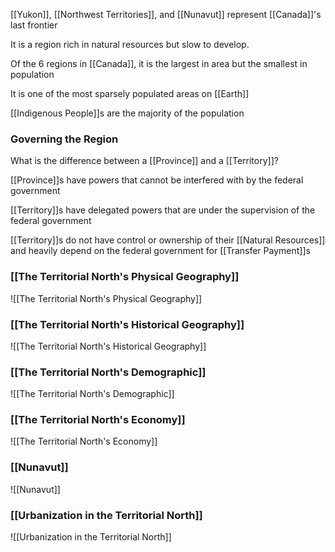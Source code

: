 [[Yukon]], [[Northwest Territories]], and [[Nunavut]] represent [[Canada]]'s last frontier

It is a region rich in natural resources but slow to develop.

Of the 6 regions in [[Canada]], it is the largest in area but the smallest in population

It is one of the most sparsely populated areas on [[Earth]]

[[Indigenous People]]s are the majority of the population

### Governing the Region
What is the difference between a [[Province]] and a [[Territory]]?

[[Province]]s have powers that cannot be interfered with by the federal government

[[Territory]]s have delegated powers that are under the supervision of the federal government

[[Territory]]s do not have control or ownership of their [[Natural Resources]] and heavily depend on the federal government for [[Transfer Payment]]s

### [[The Territorial North's Physical Geography]]
![[The Territorial North's Physical Geography]]

### [[The Territorial North's Historical Geography]]
![[The Territorial North's Historical Geography]]

### [[The Territorial North's Demographic]]
![[The Territorial North's Demographic]]

### [[The Territorial North's Economy]]
![[The Territorial North's Economy]]

### [[Nunavut]]
![[Nunavut]]

### [[Urbanization in the Territorial North]]
![[Urbanization in the Territorial North]]
